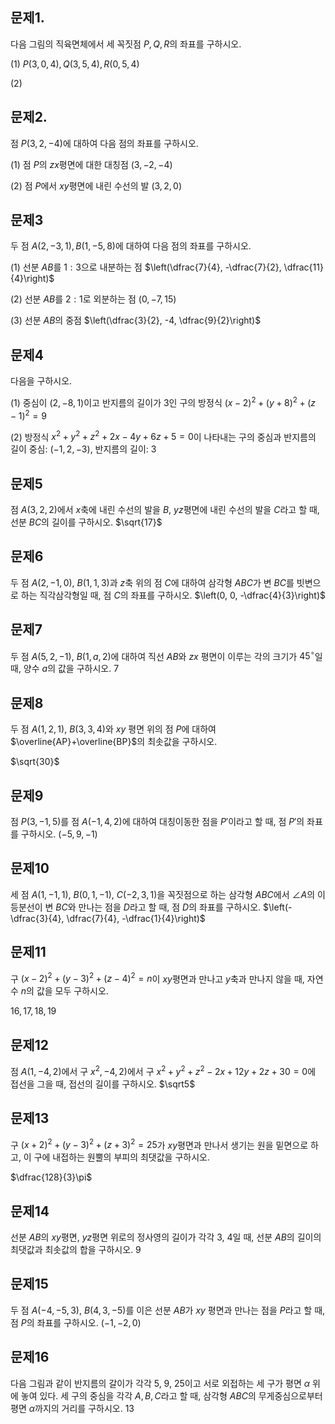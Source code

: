 ## 문제1.
다음 그림의 직육면체에서 세 꼭짓점 $P, Q, R$의 좌표를 구하시오.

(1) $P(3, 0, 4), Q(3, 5, 4), R(0, 5, 4)$

(2) 

## 문제2.
점 $P(3, 2, -4)$에 대하여 다음 점의 좌표를 구하시오. 

(1) 점 $P$의 $zx$평면에 대한 대칭점 $(3, -2, -4)$

(2) 점 $P$에서 $xy$평면에 내린 수선의 발 $(3, 2, 0)$

## 문제3
두 점 $A(2, -3, 1), B(1, -5, 8)$에 대하여 다음 점의 좌표를 구하시오. 

(1) 선분 $AB$를 $1:3$으로 내분하는 점 $\left(\dfrac{7}{4}, -\dfrac{7}{2}, \dfrac{11}{4}\right)$

(2) 선분 $AB$를 $2:1$로 외분하는 점 $(0, -7, 15)$

(3) 선분 $AB$의 중점 $\left(\dfrac{3}{2}, -4, \dfrac{9}{2}\right)$

## 문제4

다음을 구하시오. 

(1) 중심이 $(2, -8, 1)$이고 반지름의 길이가 $3$인 구의 방정식 $(x-2)^2+(y+8)^2+(z-1)^2=9$

(2) 방정식 $x^2+y^2+z^2+2x-4y+6z+5=0$이 나타내는 구의 중심과 반지름의 길이
 중심: $(-1, 2, -3)$, 반지름의 길이: $3$

## 문제5
점 $A(3, 2, 2)$에서 $x$축에 내린 수선의 발을 $B$, $yz$평면에 내린 수선의 발을 $C$라고 할 때, 선분 $BC$의 길이를 구하시오. $\sqrt{17}$

## 문제6
두 점 $A(2, -1, 0)$, $B(1, 1, 3)$과 $z$축 위의 점 $C$에 대하여 삼각형 $ABC$가 변 $BC$를 빗변으로 하는 직각삼각형일 때, 점 $C$의 좌표를 구하시오. $\left(0, 0, -\dfrac{4}{3}\right)$

## 문제7
두 점 $A(5, 2, -1)$, $B(1, a, 2)$에 대하여 직선 $AB$와 $zx$ 평면이 이루는 각의 크기가 $45^\circ$일 때, 양수 $a$의 값을 구하시오. $7$

## 문제8
두 점 $A(1, 2, 1)$, $B(3, 3, 4)$와 $xy$ 평면 위의 점 $P$에 대하여 $\overline{AP}+\overline{BP}$의 최솟값을 구하시오. 

$\sqrt{30}$

## 문제9
점 $P(3, -1, 5)$를 점 $A(-1, 4, 2)$에 대하여 대칭이동한 점을 $P'$이라고 할 때, 점 $P'$의 좌표를 구하시오. $(-5, 9, -1)$

## 문제10
세 점 $A(1, -1, 1)$, $B(0, 1, -1)$, $C(-2, 3, 1)$을 꼭짓점으로 하는 삼각형 $ABC$에서 $\angle A$의 이등분선이 변 $BC$와 만나는 점을 $D$라고 할 때, 점 $D$의 좌표를 구하시오. $\left(-\dfrac{3}{4}, \dfrac{7}{4}, -\dfrac{1}{4}\right)$

## 문제11
구 $(x-2)^2+(y-3)^2+(z-4)^2=n$이 $xy$평면과 만나고 $y$축과 만나지 않을 때, 자연수 $n$의 값을 모두 구하시오. 

$16, 17, 18, 19$

## 문제12

점 $A(1, -4, 2)$에서 구 $x^2, -4, 2)$에서 구 $x^2+y^2+z^2-2x+12y+2z+30=0$에 접선을 그을 때, 접선의 길이를 구하시오. $\sqrt5$

## 문제13
구 $(x+2)^2+(y-3)^2+(z+3)^2=25$가 $xy$평면과 만나서 생기는 원을 밑면으로 하고, 이 구에 내접하는 원뿔의 부피의 최댓값을 구하시오. 

$\dfrac{128}{3}\pi$

## 문제14
선분 $AB$의 $xy$평면, $yz$평면 위로의 정사영의 길이가 각각 3, 4일 때, 선분 $AB$의 길이의 최댓값과 최솟값의 합을 구하시오. $9$

## 문제15
두 점 $A(-4, -5, 3)$, $B(4, 3, -5)$를 이은 선분 $AB$가 $xy$ 평면과 만나는 점을 $P$라고 할 때, 점 $P$의 좌표를 구하시오. $(-1, -2, 0)$

## 문제16

다음 그림과 같이 반지름의 갈이가 각각 5, 9, 25이고 서로 외접하는 세 구가 평면 $\alpha$ 위에 놓여 있다. 세 구의 중심을 각각 $A, B, C$라고 할 때, 삼각형 $ABC$의 무게중심으로부터 평면 $\alpha$까지의 거리를 구하시오. $13$ 